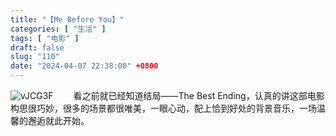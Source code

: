 ```yaml
---
title: "【Me Before You】"
categories: [ "生活" ]
tags: [ "电影" ]
draft: false
slug: "110"
date: "2024-04-07 22:38:00" +0800
---
```


![vJCG3F](https://blog.wangyunzi.com/2024/04/07/vJCG3F.jpg)
&emsp;&emsp;看之前就已经知道结局——The Best Ending，认真的讲这部电影构思很巧妙，很多的场景都很唯美，一眼心动，配上恰到好处的背景音乐，一场温馨的邂逅就此开始。